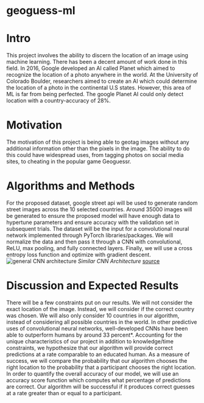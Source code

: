 # geoguess-ml
# Intro
This project involves the ability to discern the location of an image using machine learning. There has been a decent amount of work done in this field. In 2016, Google developed an AI called Planet which aimed to recognize the location of a photo anywhere in the world. At the University of Colorado Boulder, researchers aimed to create an AI which could determine the location of a photo in the continental U.S states. However, this area of ML is far from being perfected. The google Planet AI could only detect location with a country-accuracy of 28%. 
# Motivation
The motivation of this project is being able to geotag images without any additional information other than the pixels in the image. The ability to do this could have widespread uses, from tagging photos on social media sites, to cheating in the popular game Geoguessr. 
# Algorithms and Methods
For the proposed dataset, google street api will be used to generate random street images across the 10 selected countries. Around 35000 images will be generated to ensure the proposed model will have enough data to hypertune parameters and ensure accuracy with the validation set in subsequent trials. The dataset will be the input for a convolutional neural network implemented through PyTorch libraries/packages. We will normalize the data and then pass it through a CNN with convolutional, ReLU, max pooling, and fully connected layers. Finally, we will use a cross entropy loss function and optimize with gradient descent.
![general CNN architecture](https://i0.wp.com/developersbreach.com/wp-content/uploads/2020/08/cnn_banner.png?fit=1200%2C564&ssl=1)
*Similar CNN Architecture* [source](https://developersbreach.com/convolution-neural-network-deep-learning/)
# Discussion and Expected Results
There will be a few constraints put on our results. We will not consider the exact location of the image. Instead, we will consider if the correct country was chosen. We will also only consider 10 countries in our algorithm, instead of considering all possible countries in the world. In other predictive uses of convolutional neural networks, well-developed CNNs have been able to outperform humans by around 33 percent*. Accounting for the unique characteristics of our project in addition to knowledge/time constraints, we hypothesize that our algorithm will provide correct predictions at a rate comparable to an educated human. 
As a measure of success, we will compare the probability that our algorithm chooses the right location to the probability that a participant chooses the right location. In order to quantify the overall accuracy of our model, we will use an accuracy score function which computes what percentage of predictions are correct. Our algorithm will be successful if it produces correct guesses at a rate greater than or equal to a participant.
